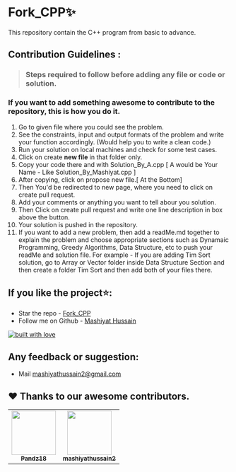 # Fork_CPP✨

This repository contain the C++ program from basic to advance.


## Contribution Guidelines :

>### Steps required to follow before adding any file or code or solution.

### If you want to add something awesome to contribute to the repository, this is how you do it.

1. Go to given file where you could see the problem.
2. See the constraints, input and output formats of the problem and write your function accordingly. (Would help you to write a clean code.)
3. Run your solution on local machines and check for some test cases.
4. Click on create **new file** in that folder only.
5. Copy your code there and with Solution_By_A.cpp [ A would be Your Name - Like Solution_By_Mashiyat.cpp ]
6. After copying, click on propose new file.[ At the Bottom]
7. Then You'd be redirected to new page, where you need to click on create pull request.
8. Add your comments or anything you want to tell abour you solution.
9. Then Click on create pull request and write one line description in box above the button.
10. Your solution is pushed in the repository.
11. If you want to add a new problem, then add a readMe.md together to explain the problem and choose appropriate sections such as Dynamaic Programming, Greedy Algorithms, Data Structure, etc to push your readMe and solution file. For example - If you are adding Tim Sort solution, go to Array or Vector folder inside Data Structure Section and then create a folder Tim Sort and then add both of your files there.

## If you like the project⭐:
- Star the repo - [Fork_CPP](https://github.com/mashiyathussain2/Fork_CPP)
- Follow me on Github - [Mashiyat Hussain](https://github.com/mashiyathussain2)

[![built with love](https://forthebadge.com/images/badges/built-with-love.svg)](https://github.com/mashiyathussain2)

## Any feedback or suggestion:
- Mail [mashiyathussain2@gmail.com](mailto:mashiyathussain2@gmail.com?subject=[GitHub]%20Source%20Han%20Sans)

## ❤️ Thanks to our awesome contributors.

<table>
<tr>
<td align="center"><a href="https://github.com/Pandz18"><img src="https://avatars0.githubusercontent.com/u/58665834?s=400&u=eabe398d2e26def53a659354d2c27d222859babb&v=4" width="100px;" alt=""/><br /><sub><b>Pandz18</b></sub></a><br /> </td>
<td align="center"><a href="https://github.com/mashiyathussain2"><img src="https://avatars.githubusercontent.com/u/39239687?v=4" width="100px;" alt=""/><br /><sub><b>mashiyathussain2</b></sub></a><br /> </td>
  </tr>
  </table>
